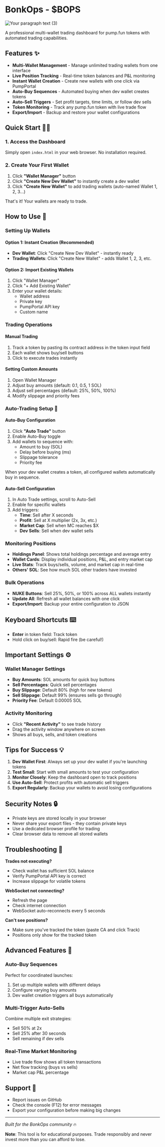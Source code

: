 # BonkOps - $BOPS

![Your paragraph text (3)](https://github.com/user-attachments/assets/ea845f34-706e-4081-8f3b-ea67000a21de)


A professional multi-wallet trading dashboard for pump.fun tokens with automated trading capabilities.

## Features ✨

- **Multi-Wallet Management** - Manage unlimited trading wallets from one interface
- **Live Position Tracking** - Real-time token balances and P&L monitoring
- **Instant Wallet Creation** - Create new wallets with one click via PumpPortal
- **Auto-Buy Sequences** - Automated buying when dev wallet creates tokens
- **Auto-Sell Triggers** - Set profit targets, time limits, or follow dev sells
- **Token Monitoring** - Track any pump.fun token with live trade flow
- **Export/Import** - Backup and restore your wallet configurations

## Quick Start 🏃‍♂️

### 1. Access the Dashboard
Simply open `index.html` in your web browser. No installation required.

### 2. Create Your First Wallet
1. Click **"Wallet Manager"** button
2. Click **"Create New Dev Wallet"** to instantly create a dev wallet
3. Click **"Create New Wallet"** to add trading wallets (auto-named Wallet 1, 2, 3...)

That's it! Your wallets are ready to trade.

## How to Use 📖

### Setting Up Wallets

#### Option 1: Instant Creation (Recommended)
- **Dev Wallet**: Click "Create New Dev Wallet" - instantly ready
- **Trading Wallets**: Click "Create New Wallet" - adds Wallet 1, 2, 3, etc.

#### Option 2: Import Existing Wallets
1. Click "Wallet Manager"
2. Click "+ Add Existing Wallet"
3. Enter your wallet details:
   - Wallet address
   - Private key
   - PumpPortal API key
   - Custom name

### Trading Operations

#### Manual Trading
1. Track a token by pasting its contract address in the token input field
2. Each wallet shows buy/sell buttons
3. Click to execute trades instantly

#### Setting Custom Amounts
1. Open Wallet Manager
2. Adjust buy amounts (default: 0.1, 0.5, 1 SOL)
3. Adjust sell percentages (default: 25%, 50%, 100%)
4. Modify slippage and priority fees

### Auto-Trading Setup 🤖

#### Auto-Buy Configuration
1. Click **"Auto Trade"** button
2. Enable Auto-Buy toggle
3. Add wallets to sequence with:
   - Amount to buy (SOL)
   - Delay before buying (ms)
   - Slippage tolerance
   - Priority fee

When your dev wallet creates a token, all configured wallets automatically buy in sequence.

#### Auto-Sell Configuration
1. In Auto Trade settings, scroll to Auto-Sell
2. Enable for specific wallets
3. Add triggers:
   - **Time**: Sell after X seconds
   - **Profit**: Sell at X multiplier (2x, 3x, etc.)
   - **Market Cap**: Sell when MC reaches $X
   - **Dev Sells**: Sell when dev wallet sells

### Monitoring Positions

- **Holdings Panel**: Shows total holdings percentage and average entry
- **Wallet Cards**: Display individual positions, P&L, and entry market cap
- **Live Stats**: Track buys/sells, volume, and market cap in real-time
- **Others' SOL**: See how much SOL other traders have invested

### Bulk Operations

- **NUKE Buttons**: Sell 25%, 50%, or 100% across ALL wallets instantly
- **Update All**: Refresh all wallet balances with one click
- **Export/Import**: Backup your entire configuration to JSON

## Keyboard Shortcuts ⌨️

- **Enter** in token field: Track token
- Hold click on buy/sell: Rapid fire (be careful!)

## Important Settings ⚙️

### Wallet Manager Settings
- **Buy Amounts**: SOL amounts for quick buy buttons
- **Sell Percentages**: Quick sell percentages
- **Buy Slippage**: Default 80% (high for new tokens)
- **Sell Slippage**: Default 99% (ensures sells go through)
- **Priority Fee**: Default 0.00005 SOL

### Activity Monitoring
- Click **"Recent Activity"** to see trade history
- Drag the activity window anywhere on screen
- Shows all buys, sells, and token creations

## Tips for Success 💡

1. **Dev Wallet First**: Always set up your dev wallet if you're launching tokens
2. **Test Small**: Start with small amounts to test your configuration
3. **Monitor Closely**: Keep the dashboard open to track positions
4. **Use Auto-Sell**: Protect profits with automatic sell triggers
5. **Export Regularly**: Backup your wallets to avoid losing configurations

## Security Notes 🔒

- Private keys are stored locally in your browser
- Never share your export files - they contain private keys
- Use a dedicated browser profile for trading
- Clear browser data to remove all stored wallets

## Troubleshooting 🔧

**Trades not executing?**
- Check wallet has sufficient SOL balance
- Verify PumpPortal API key is correct
- Increase slippage for volatile tokens

**WebSocket not connecting?**
- Refresh the page
- Check internet connection
- WebSocket auto-reconnects every 5 seconds

**Can't see positions?**
- Make sure you've tracked the token (paste CA and click Track)
- Positions only show for the tracked token

## Advanced Features 🎯

### Auto-Buy Sequences
Perfect for coordinated launches:
1. Set up multiple wallets with different delays
2. Configure varying buy amounts
3. Dev wallet creation triggers all buys automatically

### Multi-Trigger Auto-Sells
Combine multiple exit strategies:
- Sell 50% at 2x
- Sell 25% after 30 seconds  
- Sell remaining if dev sells

### Real-Time Market Monitoring
- Live trade flow shows all token transactions
- Net flow tracking (buys vs sells)
- Market cap P&L percentage

## Support 🤝

- Report issues on GitHub
- Check the console (F12) for error messages
- Export your configuration before making big changes

---

*Built for the BonkOps community* 🔥

**Note**: This tool is for educational purposes. Trade responsibly and never invest more than you can afford to lose.
